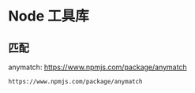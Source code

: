# Node 工具库

## 匹配

anymatch: https://www.npmjs.com/package/anymatch

```
https://www.npmjs.com/package/anymatch
```